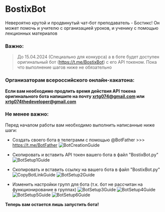 # BostixBot
Невероятно крутой и продвинутый чат-бот преподаватель - Бостикс! Он может помочь и учителю с организацией уроков, и ученику с помощью лекционных материалов

### Важно:
> До 15.04.2024 (Специально для конкурса) а в боте будет доступен оригинальный бот (https://t.me/BostixBot) с его API токеном. Пока что выполнение шагов ниже не обязательно

### Организаторам всероссийского онлайн-хакатона:
<b>Если вам необходимо продлить время действия API токена оригинального бота напишите на почту xrtg074@gmail.com или xrtg074thedeveloper@gmail.com</b>

### Не менее важно: 
Перед началом работы вам необходимо выполнить написанные ниже шаги:
- Создать своего бота в телеграмм c помощью @BotFather >>> https://t.me/BotFather
  ![BotCreationGuide](https://github.com/XRTG074/BostixBot/assets/144834265/0a85e051-7b4f-4637-be20-9ef484089a87)

- Скопировать и вставить API токен вашего бота в файл "BostixBot.py"
  ![BotSetup1Guide](https://github.com/XRTG074/BostixBot/assets/144834265/5a97a0ba-8833-4d1c-9837-46fd84ace5c4)

- Скопировать и вставить ссылку на вашего бота в файл "BostixBot.py"
![CopyBotLinkGuide](https://github.com/XRTG074/BostixBot/assets/144834265/d28034d4-2e36-4ec2-a79d-f25004dd37e3)
![BotSetup2Guide](https://github.com/XRTG074/BostixBot/assets/144834265/fb9a6d49-93f6-49ce-bc27-f4905aa65428)

- Изменить настройки групп для бота (т.к. бот не рассчитан на функционирование в группах)
![BotSetup3Guide](https://github.com/XRTG074/BostixBot/assets/144834265/a1caa654-729e-42ae-9129-5fc81bea93c6)
![BotSetup4Guide](https://github.com/XRTG074/BostixBot/assets/144834265/f049199d-201f-474f-a997-ee86ddce2d96)
![BotSetup5Guide](https://github.com/XRTG074/BostixBot/assets/144834265/c58fcfd6-b7d1-4a5c-8871-00b91acee635)
![BotSetup6Guide](https://github.com/XRTG074/BostixBot/assets/144834265/bd542530-eba3-491b-9da4-e75a73e8a197)


<b>Теперь вам остается лишь запустить бота!</b>
